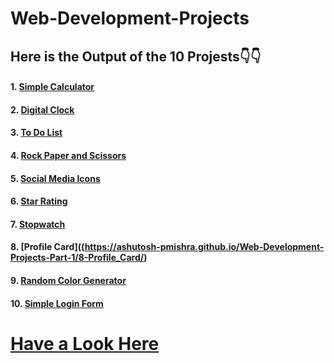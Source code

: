 # Web-Development-Projects 
## Here is the Output of the 10 Projests👇👇

#### 1. [Simple Calculator](https://ashutosh-pmishra.github.io/Web-Development-Projects-Part-1/1-Simple_Calculator/)
#### 2. [Digital Clock](https://ashutosh-pmishra.github.io/Web-Development-Projects-Part-1/2-Digital_Clock/)
#### 3. [To Do List](https://ashutosh-pmishra.github.io/Web-Development-Projects-Part-1/3-To_Do_List/)
#### 4. [Rock Paper and Scissors](https://ashutosh-pmishra.github.io/Web-Development-Projects-Part-1/4-Rock_Paper_Scissors/)
#### 5. [Social Media Icons](https://ashutosh-pmishra.github.io/Web-Development-Projects-Part-1/5-Social_Media_Icons/)
#### 6. [Star Rating](https://ashutosh-pmishra.github.io/Web-Development-Projects-Part-1/6-Star_Rating/)
#### 7. [Stopwatch](https://ashutosh-pmishra.github.io/Web-Development-Projects-Part-1/7-Stopwatch/)
#### 8. [Profile Card]((https://ashutosh-pmishra.github.io/Web-Development-Projects-Part-1/8-Profile_Card/)
#### 9. [Random Color Generator]()
#### 10. [Simple Login Form]()

# [Have a Look Here](https://www.youtube.com/c/SimplifiedLearner)
